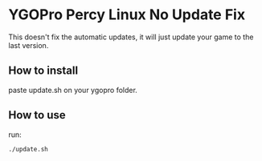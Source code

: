 # YGOPro Percy Linux No Update Fix

This doesn't fix the automatic updates, it will just update your game to the last version. 

## How to install
paste update.sh on your ygopro folder.

## How to use
run:
```
./update.sh
```
